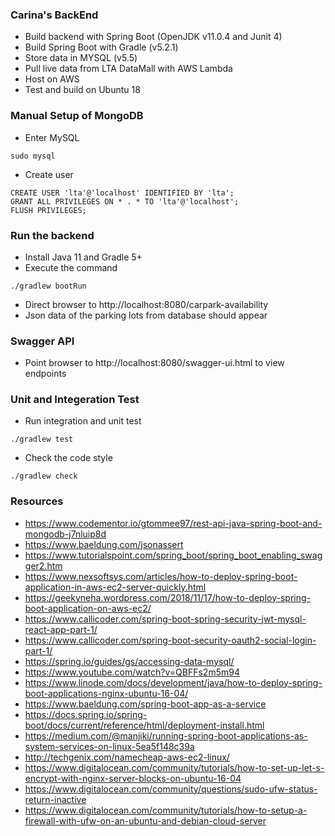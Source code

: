 ### Carina's BackEnd

- Build backend with Spring Boot (OpenJDK v11.0.4 and Junit 4)
- Build Spring Boot with Gradle (v5.2.1)
- Store data in MYSQL (v5.5)
- Pull live data from LTA DataMall with AWS Lambda
- Host on AWS
- Test and build on Ubuntu 18

### Manual Setup of MongoDB

- Enter MySQL
```$xslt
sudo mysql
```
- Create user
```$xslt
CREATE USER 'lta'@'localhost' IDENTIFIED BY 'lta';
GRANT ALL PRIVILEGES ON * . * TO 'lta'@'localhost';
FLUSH PRIVILEGES;
```

### Run the backend
- Install Java 11 and Gradle 5+
- Execute the command
```$xslt
./gradlew bootRun
```
- Direct browser to http://localhost:8080/carpark-availability
- Json data of the parking lots from database should appear

### Swagger API
- Point browser to http://localhost:8080/swagger-ui.html to view endpoints

### Unit and Integeration Test
- Run integration and unit test
```$xslt
./gradlew test
```
- Check the code style
```$xslt
./gradlew check
```

### Resources

- https://www.codementor.io/gtommee97/rest-api-java-spring-boot-and-mongodb-j7nluip8d
- https://www.baeldung.com/jsonassert
- https://www.tutorialspoint.com/spring_boot/spring_boot_enabling_swagger2.htm
- https://www.nexsoftsys.com/articles/how-to-deploy-spring-boot-application-in-aws-ec2-server-quickly.html
- https://geekyneha.wordpress.com/2018/11/17/how-to-deploy-spring-boot-application-on-aws-ec2/
- https://www.callicoder.com/spring-boot-spring-security-jwt-mysql-react-app-part-1/
- https://www.callicoder.com/spring-boot-security-oauth2-social-login-part-1/
- https://spring.io/guides/gs/accessing-data-mysql/
- https://www.youtube.com/watch?v=QBFFs2m5m94
- https://www.linode.com/docs/development/java/how-to-deploy-spring-boot-applications-nginx-ubuntu-16-04/
- https://www.baeldung.com/spring-boot-app-as-a-service
- https://docs.spring.io/spring-boot/docs/current/reference/html/deployment-install.html
- https://medium.com/@manjiki/running-spring-boot-applications-as-system-services-on-linux-5ea5f148c39a
- http://techgenix.com/namecheap-aws-ec2-linux/
- https://www.digitalocean.com/community/tutorials/how-to-set-up-let-s-encrypt-with-nginx-server-blocks-on-ubuntu-16-04
- https://www.digitalocean.com/community/questions/sudo-ufw-status-return-inactive
- https://www.digitalocean.com/community/tutorials/how-to-setup-a-firewall-with-ufw-on-an-ubuntu-and-debian-cloud-server